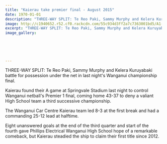 ```yaml
---
title: "Kaierau take premier final - August 2015"
date: 1970-01-01
description: "THREE-WAY SPLIT: Te Reo Paki, Sammy Murphy and Kelera Kuruyabaki battle for possession under the net in last night's Wanganui championship final, Wanganui Chronicle article 11/8/15..."
image: http://c1940652.r52.cf0.rackcdn.com/55c934d3ff2a7c7363001bd5/A1-Netball-v-Kaierau-FINAL-11.gif
excerpt: "THREE-WAY SPLIT: Te Reo Paki, Sammy Murphy and Kelera Kuruyabaki battle for possession under the net in last night's Wanganui championship final."
image_gallery:
    
    
    
    
    
---
```


<p>THREE-WAY SPLIT: Te Reo Paki, Sammy Murphy and Kelera Kuruyabaki battle for possession under the net in last night's Wanganui championship final.</p>
<p>Kaierau found their A game at Springvale Stadium last night to control Wanganui netball's Premier 1 final, coming home 43-37 to deny a valiant High School team a third successive championship.</p>
<p>The Wanganui Car Centre Kaierau team led 8-3 at the first break and had a commanding 25-12 lead at halftime.</p>
<p>Eight unanswered goals at the end of the third quarter and start of the fourth gave Phillips Electrical Wanganui High School hope of a remarkable comeback, but Kaierau steadied the ship to claim their first title since 2012.</p>


